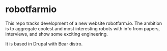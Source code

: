 # robotfarmio

This repo tracks development of a new website robotfarm.io. The ambition is to aggregate coolest and most interesting robots with info from papers, interviews, and show some exciting engineering.

It is based in Drupal with Bear distro.